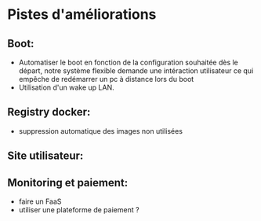 # Pistes d'améliorations

## Boot:
- Automatiser le boot en fonction de la configuration souhaitée dès le départ, notre système flexible demande une intéraction utilisateur ce qui empêche de redémarrer un pc à distance lors du boot
- Utilisation d'un wake up LAN.

## Registry docker:
- suppression automatique des images non utilisées

## Site utilisateur:


## Monitoring et paiement:
- faire un FaaS
- utiliser une plateforme de paiement ?